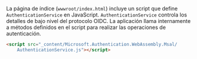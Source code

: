 La página de índice (`wwwroot/index.html`) incluye un script que define `AuthenticationService` en JavaScript. `AuthenticationService` controla los detalles de bajo nivel del protocolo OIDC. La aplicación llama internamente a métodos definidos en el script para realizar las operaciones de autenticación.

```html
<script src="_content/Microsoft.Authentication.WebAssembly.Msal/
    AuthenticationService.js"></script>
```
